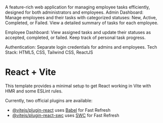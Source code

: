 A feature-rich web application for managing employee tasks efficiently, designed for both administrators and employees.
Admin Dashboard:
Manage employees and their tasks with categorized statuses: New, Active, Completed, or Failed.
View a detailed summary of tasks for each employee.

Employee Dashboard:
View assigned tasks and update their statuses as accepted, completed, or failed.
Keep track of personal task progress.

Authentication: Separate login credentials for admins and employees.
Tech Stack: HTML5, CSS, Tailwind CSS, ReactJS

# React + Vite

This template provides a minimal setup to get React working in Vite with HMR and some ESLint rules.

Currently, two official plugins are available:

- [@vitejs/plugin-react](https://github.com/vitejs/vite-plugin-react/blob/main/packages/plugin-react/README.md) uses [Babel](https://babeljs.io/) for Fast Refresh
- [@vitejs/plugin-react-swc](https://github.com/vitejs/vite-plugin-react-swc) uses [SWC](https://swc.rs/) for Fast Refresh
